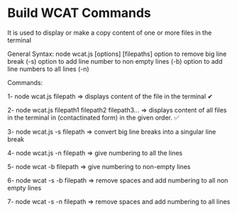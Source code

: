 # Build WCAT Commands
It is used to display or make a copy content of one or more files in the terminal

General Syntax: node wcat.js [options] [filepaths] option to remove big line break (-s) option to add line number to non empty lines (-b) option to add line numbers to all lines (-n)

Commands:

<p>1- node wcat.js filepath => displays content of the file in the terminal ✔</p>
<p>2- node wcat.js filepath1 filepath2 filepath3... => displays content of all files in the terminal in (contactinated form) in the given order. ✅</p>
<p>3- node wcat.js -s filepath => convert big line breaks into a singular line break</p>
<p>4- node wcat.js -n filepath => give numbering to all the lines</p>
<p>5- node wcat -b filepath => give numbering to non-empty lines</p>
<p>6- node wcat -s -b filepath => remove spaces and add numbering to all non empty lines</p>
<p>7- node wcat  -s -n filepath => remove spaces and add numbering to all lines</p>

